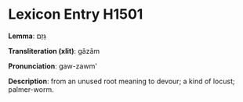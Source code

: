 # Lexicon Entry H1501

**Lemma**: גָּזָם

**Transliteration (xlit)**: gâzâm

**Pronunciation**: gaw-zawm'

**Description**:
from an unused root meaning to devour; a kind of locust; palmer-worm.
